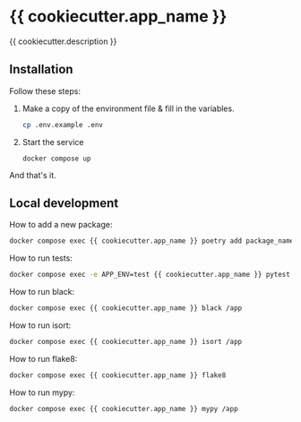 # {{ cookiecutter.app_name }}

{{ cookiecutter.description }}

## Installation

Follow these steps:

1. Make a copy of the environment file & fill in the variables.
   ```sh
   cp .env.example .env
   ```
2. Start the service
   ```
   docker compose up
   ```

And that's it.

## Local development

How to add a new package:

```sh
docker compose exec {{ cookiecutter.app_name }} poetry add package_name
```

How to run tests:

```sh
docker compose exec -e APP_ENV=test {{ cookiecutter.app_name }} pytest
```

How to run black:

```sh
docker compose exec {{ cookiecutter.app_name }} black /app
```

How to run isort:

```sh
docker compose exec {{ cookiecutter.app_name }} isort /app
```

How to run flake8:

```sh
docker compose exec {{ cookiecutter.app_name }} flake8
```

How to run mypy:

```sh
docker compose exec {{ cookiecutter.app_name }} mypy /app
```
